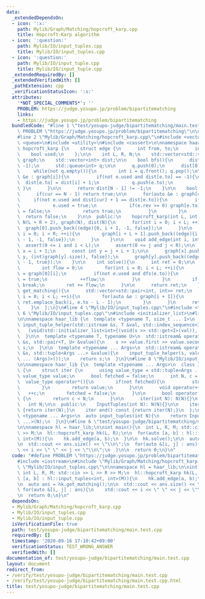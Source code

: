 ```yaml
---
data:
  _extendedDependsOn:
  - icon: ':x:'
    path: Mylib/Graph/Matching/hopcroft_karp.cpp
    title: Hopcroft-Karp algorithm
  - icon: ':question:'
    path: Mylib/IO/input_tuples.cpp
    title: Mylib/IO/input_tuples.cpp
  - icon: ':question:'
    path: Mylib/IO/input_tuple.cpp
    title: Mylib/IO/input_tuple.cpp
  _extendedRequiredBy: []
  _extendedVerifiedWith: []
  _pathExtension: cpp
  _verificationStatusIcon: ':x:'
  attributes:
    '*NOT_SPECIAL_COMMENTS*': ''
    PROBLEM: https://judge.yosupo.jp/problem/bipartitematching
    links:
    - https://judge.yosupo.jp/problem/bipartitematching
  bundledCode: "#line 1 \"test/yosupo-judge/bipartitematching/main.test.cpp\"\n#define\
    \ PROBLEM \"https://judge.yosupo.jp/problem/bipartitematching\"\n\n#include <iostream>\n\
    #line 2 \"Mylib/Graph/Matching/hopcroft_karp.cpp\"\n#include <vector>\n#include\
    \ <queue>\n#include <utility>\n#include <cassert>\n\nnamespace haar_lib {\n  class\
    \ hopcroft_karp {\n    struct edge {\n      int from, to;\n      int rev;\n  \
    \    bool used;\n    };\n\n    int L, R, N;\n    std::vector<std::vector<edge>>\
    \ graph;\n    std::vector<int> dist;\n\n    bool bfs(){\n      dist.assign(N,\
    \ -1);\n      std::queue<int> q;\n\n      q.push(0);\n      dist[0] = 0;\n\n \
    \     while(not q.empty()){\n        int i = q.front(); q.pop();\n\n        for(auto\
    \ &e : graph[i]){\n          if(not e.used and dist[e.to] == -1){\n          \
    \  dist[e.to] = dist[i] + 1;\n            q.push(e.to);\n          }\n       \
    \ }\n      }\n\n      return dist[N - 1] != -1;\n    }\n\n    bool dfs(int cur){\n\
    \      if(cur == N - 1) return true;\n\n      for(auto &e : graph[cur]){\n   \
    \     if(not e.used and dist[cur] + 1 == dist[e.to]){\n          if(dfs(e.to)){\n\
    \            e.used = true;\n            if(e.rev >= 0) graph[e.to][e.rev].used\
    \ = false;\n            return true;\n          }\n        }\n      }\n\n    \
    \  return false;\n    }\n\n  public:\n    hopcroft_karp(int L, int R): L(L), R(R),\
    \ N(L + R + 2), graph(N), dist(N){\n      for(int i = 0; i < L; ++i){\n      \
    \  graph[0].push_back((edge){0, i + 1, -1, false});\n      }\n\n      for(int\
    \ i = 0; i < R; ++i){\n        graph[i + L + 1].push_back((edge){i + L + 1, N\
    \ - 1, -1, false});\n      }\n    }\n\n    void add_edge(int i, int j){\n    \
    \  assert(0 <= i and i < L);\n      assert(0 <= j and j < R);\n\n      const int\
    \ x = i + 1;\n      const int y = j + L + 1;\n\n      graph[x].push_back((edge){x,\
    \ y, (int)graph[y].size(), false});\n      graph[y].push_back((edge){y, x, (int)graph[x].size()\
    \ - 1, true});\n    }\n\n    int solve(){\n      int ret = 0;\n\n      while(bfs()){\n\
    \        int flow = 0;\n        for(int i = 0; i < L; ++i){\n          auto &e\
    \ = graph[0][i];\n          if(not e.used and dfs(e.to)){\n            e.used\
    \ = true;\n            ++flow;\n          }\n        }\n        if(flow == 0)\
    \ break;\n        ret += flow;\n      }\n\n      return ret;\n    }\n\n    auto\
    \ get_matching(){\n      std::vector<std::pair<int, int>> ret;\n      for(int\
    \ i = 0; i < L; ++i){\n        for(auto &e : graph[i + 1]){\n          if(e.used)\
    \ ret.emplace_back(i, e.to - L - 1);\n        }\n      }\n      return ret;\n\
    \    }\n  };\n}\n#line 4 \"Mylib/IO/input_tuples.cpp\"\n#include <tuple>\n#line\
    \ 6 \"Mylib/IO/input_tuples.cpp\"\n#include <initializer_list>\n#line 6 \"Mylib/IO/input_tuple.cpp\"\
    \n\nnamespace haar_lib {\n  template <typename T, size_t ... I>\n  static void\
    \ input_tuple_helper(std::istream &s, T &val, std::index_sequence<I ...>){\n \
    \   (void)std::initializer_list<int>{(void(s >> std::get<I>(val)), 0) ...};\n\
    \  }\n\n  template <typename T, typename U>\n  std::istream& operator>>(std::istream\
    \ &s, std::pair<T, U> &value){\n    s >> value.first >> value.second;\n    return\
    \ s;\n  }\n\n  template <typename ... Args>\n  std::istream& operator>>(std::istream\
    \ &s, std::tuple<Args ...> &value){\n    input_tuple_helper(s, value, std::make_index_sequence<sizeof\
    \ ... (Args)>());\n    return s;\n  }\n}\n#line 8 \"Mylib/IO/input_tuples.cpp\"\
    \n\nnamespace haar_lib {\n  template <typename ... Args>\n  class InputTuples\
    \ {\n    struct iter {\n      using value_type = std::tuple<Args ...>;\n     \
    \ value_type value;\n      bool fetched = false;\n      int N, c = 0;\n\n    \
    \  value_type operator*(){\n        if(not fetched){\n          std::cin >> value;\n\
    \        }\n        return value;\n      }\n\n      void operator++(){\n     \
    \   ++c;\n        fetched = false;\n      }\n\n      bool operator!=(iter &) const\
    \ {\n        return c < N;\n      }\n\n      iter(int N): N(N){}\n    };\n\n \
    \   int N;\n\n  public:\n    InputTuples(int N): N(N){}\n\n    iter begin() const\
    \ {return iter(N);}\n    iter end() const {return iter(N);}\n  };\n\n  template\
    \ <typename ... Args>\n  auto input_tuples(int N){\n    return InputTuples<Args\
    \ ...>(N);\n  }\n}\n#line 6 \"test/yosupo-judge/bipartitematching/main.test.cpp\"\
    \n\nnamespace hl = haar_lib;\n\nint main(){\n  int L, R, M; std::cin >> L >> R\
    \ >> M;\n  hl::hopcroft_karp hk(L, R);\n\n  for(auto [a, b] : hl::input_tuples<int,\
    \ int>(M)){\n    hk.add_edge(a, b);\n  }\n\n  hk.solve();\n\n  auto ans = hk.get_matching();\n\
    \n  std::cout << ans.size() << \"\\n\";\n  for(auto &[i, j] : ans){\n    std::cout\
    \ << i << \" \" << j << \"\\n\";\n  }\n\n  return 0;\n}\n"
  code: "#define PROBLEM \"https://judge.yosupo.jp/problem/bipartitematching\"\n\n\
    #include <iostream>\n#include \"Mylib/Graph/Matching/hopcroft_karp.cpp\"\n#include\
    \ \"Mylib/IO/input_tuples.cpp\"\n\nnamespace hl = haar_lib;\n\nint main(){\n \
    \ int L, R, M; std::cin >> L >> R >> M;\n  hl::hopcroft_karp hk(L, R);\n\n  for(auto\
    \ [a, b] : hl::input_tuples<int, int>(M)){\n    hk.add_edge(a, b);\n  }\n\n  hk.solve();\n\
    \n  auto ans = hk.get_matching();\n\n  std::cout << ans.size() << \"\\n\";\n \
    \ for(auto &[i, j] : ans){\n    std::cout << i << \" \" << j << \"\\n\";\n  }\n\
    \n  return 0;\n}\n"
  dependsOn:
  - Mylib/Graph/Matching/hopcroft_karp.cpp
  - Mylib/IO/input_tuples.cpp
  - Mylib/IO/input_tuple.cpp
  isVerificationFile: true
  path: test/yosupo-judge/bipartitematching/main.test.cpp
  requiredBy: []
  timestamp: '2020-09-16 17:10:42+09:00'
  verificationStatus: TEST_WRONG_ANSWER
  verifiedWith: []
documentation_of: test/yosupo-judge/bipartitematching/main.test.cpp
layout: document
redirect_from:
- /verify/test/yosupo-judge/bipartitematching/main.test.cpp
- /verify/test/yosupo-judge/bipartitematching/main.test.cpp.html
title: test/yosupo-judge/bipartitematching/main.test.cpp
---
```

